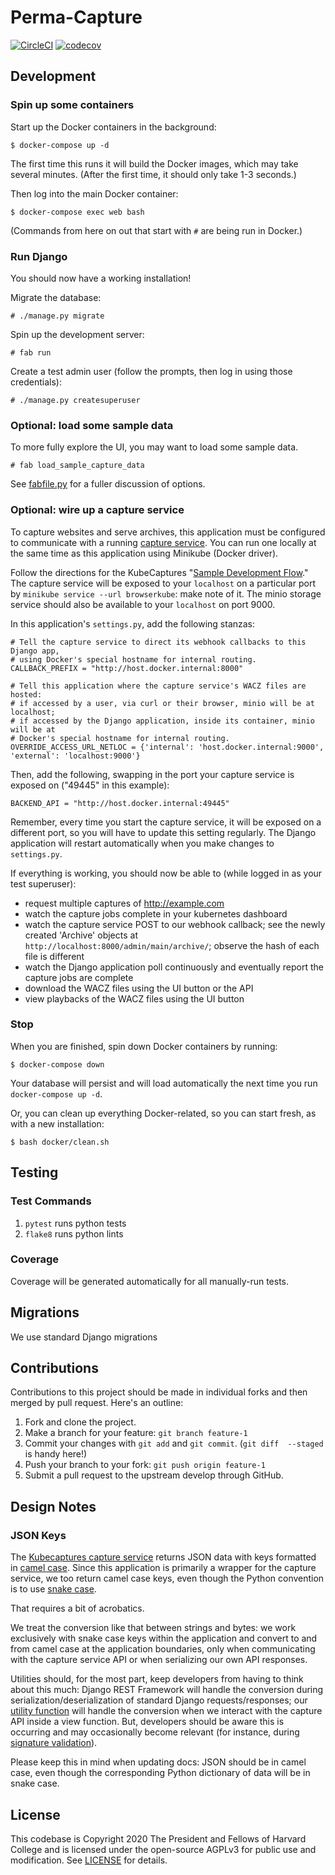 # Perma-Capture

[![CircleCI](https://circleci.com/gh/harvard-lil/perma-capture.svg?style=svg)](https://circleci.com/gh/harvard-lil/perma-capture)
[![codecov](https://codecov.io/gh/harvard-lil/perma-capture/branch/develop/graph/badge.svg)](https://codecov.io/gh/harvard-lil/perma-capture)

## Development

### Spin up some containers

Start up the Docker containers in the background:

    $ docker-compose up -d

The first time this runs it will build the Docker images, which
may take several minutes. (After the first time, it should only take
1-3 seconds.)

Then log into the main Docker container:

    $ docker-compose exec web bash

(Commands from here on out that start with `#` are being run in Docker.)

### Run Django

You should now have a working installation!

Migrate the database:

    # ./manage.py migrate

Spin up the development server:

    # fab run

Create a test admin user (follow the prompts, then log in using those credentials):

    # ./manage.py createsuperuser

### Optional: load some sample data

To more fully explore the UI, you may want to load some sample data.

    # fab load_sample_capture_data

See [fabfile.py](https://github.com/harvard-lil/perma-capture/blob/develop/web/fabfile.py#L71)
for a fuller discussion of options.

### Optional: wire up a capture service

To capture websites and serve archives, this application must be configured to communicate with a running [capture service](https://github.com/webrecorder/kubecaptures-backend). You can run one locally at the same time as this application using Minikube (Docker driver).

Follow the directions for the KubeCaptures "[Sample Development Flow](https://github.com/webrecorder/kubecaptures-backend#sample-development-workflow)." The capture service will be exposed to your `localhost` on a particular port by `minikube service --url browserkube`: make note of it. The minio storage service should also be available to your `localhost` on port 9000.

In this application's `settings.py`, add the following stanzas:
```
# Tell the capture service to direct its webhook callbacks to this Django app,
# using Docker's special hostname for internal routing.
CALLBACK_PREFIX = "http://host.docker.internal:8000"

# Tell this application where the capture service's WACZ files are hosted:
# if accessed by a user, via curl or their browser, minio will be at localhost;
# if accessed by the Django application, inside its container, minio will be at
# Docker's special hostname for internal routing.
OVERRIDE_ACCESS_URL_NETLOC = {'internal': 'host.docker.internal:9000', 'external': 'localhost:9000'}
```

Then, add the following, swapping in the port your capture service is exposed on ("49445" in this example):
```
BACKEND_API = "http://host.docker.internal:49445"
```

Remember, every time you start the capture service, it will be exposed on a different port, so you will have to update this setting regularly. The Django application will restart automatically when you make changes to `settings.py`.

If everything is working, you should now be able to (while logged in as your test superuser):
- request multiple captures of http://example.com
- watch the capture jobs complete in your kubernetes dashboard
- watch the capture service POST to our webhook callback; see the newly created 'Archive' objects at `http://localhost:8000/admin/main/archive/`; observe the hash of each file is different
- watch the Django application poll continuously and eventually report the capture jobs are complete
- download the WACZ files using the UI button or the API
- view playbacks of the WACZ files using the UI button

### Stop

When you are finished, spin down Docker containers by running:

    $ docker-compose down

Your database will persist and will load automatically the next time you run `docker-compose up -d`.

Or, you can clean up everything Docker-related, so you can start fresh, as with a new installation:

    $ bash docker/clean.sh


## Testing

### Test Commands

1. `pytest` runs python tests
1. `flake8` runs python lints

### Coverage

Coverage will be generated automatically for all manually-run tests.

## Migrations

We use standard Django migrations

## Contributions

Contributions to this project should be made in individual forks and then merged by pull request. Here's an outline:

1. Fork and clone the project.
1. Make a branch for your feature: `git branch feature-1`
1. Commit your changes with `git add` and `git commit`. (`git diff  --staged` is handy here!)
1. Push your branch to your fork: `git push origin feature-1`
1. Submit a pull request to the upstream develop through GitHub.


## Design Notes

### JSON Keys

The [Kubecaptures capture service](https://github.com/webrecorder/kubecaptures-backend) returns JSON data with keys formatted in [camel case](https://en.wikipedia.org/wiki/Camel_case). Since this application is primarily a wrapper for the capture service, we too return camel case keys, even though the Python convention is to use [snake case](https://en.wikipedia.org/wiki/Snake_case).

That requires a bit of acrobatics.

We treat the conversion like that between strings and bytes: we work exclusively with snake case keys within the application and convert to and from camel case at the application boundaries, only when communicating with the capture service API or when serializing our own API responses.

Utilities should, for the most part, keep developers from having to think about this much: Django REST Framework will handle the conversion during serialization/deserialization of standard Django requests/responses; our [utility function]() will handle the conversion when we interact with the capture API inside a view function. But, developers should be aware this is occurring and may occasionally become relevant (for instance, during [signature validation]()).

Please keep this in mind when updating docs: JSON should be in camel case, even though the corresponding Python dictionary of data will be in snake case.


## License

This codebase is Copyright 2020 The President and Fellows of Harvard College and is licensed under the open-source AGPLv3 for public use and modification. See [LICENSE](LICENSE) for details.
